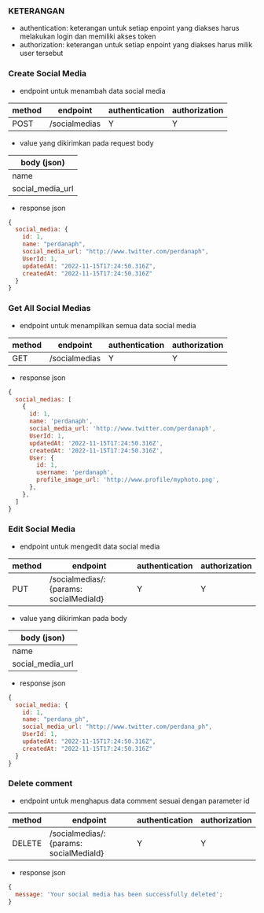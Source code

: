 ### KETERANGAN

- authentication: keterangan untuk setiap enpoint yang diakses harus melakukan login dan memiliki akses token
- authorization: keterangan untuk setiap enpoint yang diakses harus milik user tersebut

### Create Social Media

- endpoint untuk menambah data social media

| method | endpoint      | authentication | authorization |
| ------ | ------------- | -------------- | ------------- |
| POST   | /socialmedias | Y              | Y             |

- value yang dikirimkan pada request body

| body (json)      |
| ---------------- |
| name             |
| social_media_url |

- response json

```js
{
  social_media: {
    id: 1,
    name: "perdanaph",
    social_media_url: "http://www.twitter.com/perdanaph",
    UserId: 1,
    updatedAt: "2022-11-15T17:24:50.316Z",
    createdAt: "2022-11-15T17:24:50.316Z"
  }
}
```

### Get All Social Medias

- endpoint untuk menampilkan semua data social media

| method | endpoint      | authentication | authorization |
| ------ | ------------- | -------------- | ------------- |
| GET    | /socialmedias | Y              | Y             |

- response json

```js
{
  social_medias: [
    {
      id: 1,
      name: 'perdanaph',
      social_media_url: 'http://www.twitter.com/perdanaph',
      UserId: 1,
      updatedAt: '2022-11-15T17:24:50.316Z',
      createdAt: '2022-11-15T17:24:50.316Z',
      User: {
        id: 1,
        username: 'perdanaph',
        profile_image_url: 'http://www.profile/myphoto.png',
      },
    },
  ]
}
```

### Edit Social Media

- endpoint untuk mengedit data social media

| method | endpoint                               | authentication | authorization |
| ------ | -------------------------------------- | -------------- | ------------- |
| PUT    | /socialmedias/:{params: socialMediaId} | Y              | Y             |

- value yang dikirimkan pada body

| body (json)      |
| ---------------- |
| name             |
| social_media_url |

- response json

```js
{
  social_media: {
    id: 1,
    name: "perdana_ph",
    social_media_url: "http://www.twitter.com/perdana_ph",
    UserId: 1,
    updatedAt: "2022-11-15T17:24:50.316Z",
    createdAt: "2022-11-15T17:24:50.316Z"
  }
}
```

### Delete comment

- endpoint untuk menghapus data comment sesuai dengan parameter id

| method | endpoint                               | authentication | authorization |
| ------ | -------------------------------------- | -------------- | ------------- |
| DELETE | /socialmedias/:{params: socialMediaId} | Y              | Y             |

- response json

```js
{
  message: 'Your social media has been successfully deleted';
}
```
